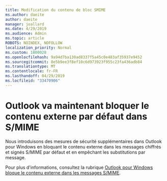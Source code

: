 ```yaml
---
title: Modification du contenu de bloc SMIME
ms.author: daeite
author: daeite
manager: joallard
ms.date: 4/29/2019
ms.audience: Admin
ms.topic: article
ROBOTS: NOINDEX, NOFOLLOW
localization_priority: Normal
ms.custom: 1800028
ms.openlocfilehash: 9a94d7ba130ad8337f5a45c0e483af35937e9452
ms.sourcegitcommit: 8e5b9ee3f8ef10c6d973923f955c23fa436adb84
ms.translationtype: MT
ms.contentlocale: fr-FR
ms.lasthandoff: 04/29/2019
ms.locfileid: "33470906"
---
```

# <a name="outlook-will-now-default-block-external-content-in-smime"></a>Outlook va maintenant bloquer le contenu externe par défaut dans S/MIME

Nous introduisons des mesures de sécurité supplémentaires dans Outlook pour Windows en bloquant le contenu externe dans les messages chiffrés et signés S/MIME par défaut et en empêchant les substitutions par message.

Pour plus d'informations, consultez la rubrique [Outlook pour Windows bloque le contenu externe dans les messages S/MIME](https://support.office.com/article/2d3a4af1-fe41-475f-a888-fc7b997d112e). 